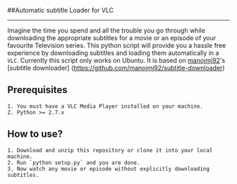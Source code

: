 ##Automatic subtitle Loader for VLC
***
Imagine the time you spend and all the trouble you go through while downloading the appropriate subtitles for a movie or an episode of your favourite Television series. This python script will provide you a hassle free experience by downloading subtitles and loading them automatically in a `VLC`. Currently this script only works on Ubuntu. It is based on [manojmj92](https://github.com/manojmj92)'s [subtitle downloader] (https://github.com/manojmj92/subtitle-downloader)

## Prerequisites

    1. You must have a VLC Media Player installed on your machine.
    2. Python >= 2.7.x

## How to use?

    1. Download and unzip this repository or clone it into your local machine.
    2. Run `python setup.py` and you are done.
    3. Now watch any movie or episode without explicitly downloading subtitles.
